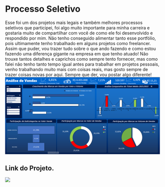 # Processo Seletivo
Esse foi um dos projetos mais legais e também melhores processos seletivos que participei, foi algo muito importante para minha carreira e gostaria muito de compartilhar com você de como ele foi desenvolvido e respondido por mim. Não tenho conseguido alimentar tanto esse portfólio, pois ultimamente tenho trabalhado em alguns projetos como freelancer. Assim que puder, vou trazer tudo sobre o que ando fazendo e como estou fazendo uma diferença gigante na empresa em que tenho atuado! Não trouxe tantos detalhes e caprichos como sempre tento fornecer, mas como falei não tenho tanto tempo igual antes para trabalhar em projetos pessoais, venho trabalhando muito mais com coisas reais, mas gosto sempre de trazer coisas novas por aqui. Sempre que der, vou postar algo diferente!
![alt text](image.png)


## Link do Projeto.
<div align="left">  
<a href="https://github.com/felipefagion/projeto_excel/blob/main/dashboardexcel.ipynb" target="_blank"><img src="https://img.shields.io/badge/Go-00ADD8?style=for-the-badge&logo=go&logoColor=white"</a>